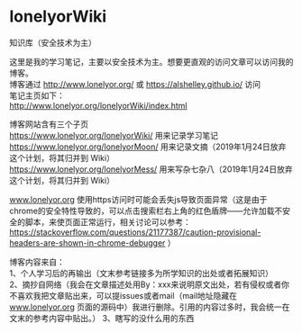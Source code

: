 # lonelyorWiki
知识库（安全技术为主）    

这里是我的学习笔记，主要以安全技术为主。想要更直观的访问文章可以访问我的博客。    
博客通过 http://www.lonelyor.org/ 或 https://alshelley.github.io/ 访问      
笔记主页如下：    
http://www.lonelyor.org/lonelyorWiki/index.html    


博客网站含有三个子页    
https://www.lonelyor.org/lonelyorWiki/ 用来记录学习笔记    
https://www.lonelyor.org/lonelyorMoon/ 用来记录文摘（2019年1月24日放弃这个计划，将其归并到 Wiki）    
https://www.lonelyor.org/lonelyorMess/ 用来写杂七杂八（2019年1月24日放弃这个计划，将其归并到 Wiki）    

www.lonelyor.org 使用https访问时可能会丢失js导致页面异常（这是由于chrome的安全特性导致的，可以点击搜索栏右上角的红色盾牌——允许加载不安全的脚本，来使页面正常运行，相关讨论可以参考： https://stackoverflow.com/questions/21177387/caution-provisional-headers-are-shown-in-chrome-debugger ）    

博客内容来自：    
1、个人学习后的再输出（文末参考链接多为所学知识的出处或者拓展知识）    
2、摘抄自网络（我会在文章描述处用By：xxx来说明原文出处，若有侵权或者你不喜欢我把文章贴出来，可以提issues或者mail（mail地址隐藏在 www.lonelyor.org 页面的源码中）我进行删除。引用的内容过多时，我会统一在文末的参考内容中贴出。）
3、瞎写的没什么用的东西
